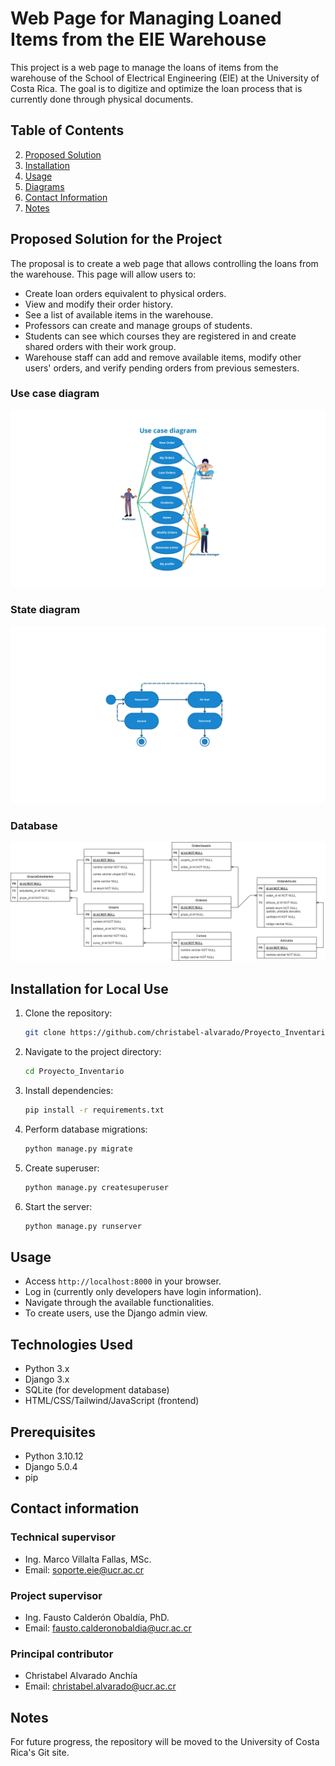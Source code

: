 
# Web Page for Managing Loaned Items from the EIE Warehouse

This project is a web page to manage the loans of items from the warehouse of the School of Electrical Engineering (EIE) at the University of Costa Rica. The goal is to digitize and optimize the loan process that is currently done through physical documents.

## Table of Contents
2. [Proposed Solution](#proposed-solution-for-the-project)
3. [Installation](#installation-for-local-use)
4. [Usage](#usage)
5. [Diagrams](#diagrams)
6. [Contact Information](#contact-information)
7. [Notes](#notes)
## Proposed Solution for the Project

The proposal is to create a web page that allows controlling the loans from the warehouse. This page will allow users to:

- Create loan orders equivalent to physical orders.
- View and modify their order history.
- See a list of available items in the warehouse.
- Professors can create and manage groups of students.
- Students can see which courses they are registered in and create shared orders with their work group.
- Warehouse staff can add and remove available items, modify other users' orders, and verify pending orders from previous semesters.

### Use case diagram

![Use case diagram](Docs/use_case_diagram.png)

### State diagram

![State diagram for a requested item](Docs/item_after_request_diagram.png)

### Database
![Database](Docs/database.png)

## Installation for Local Use

1. Clone the repository:
    ```sh
    git clone https://github.com/christabel-alvarado/Proyecto_Inventario.git
    ```
2. Navigate to the project directory:
    ```sh
    cd Proyecto_Inventario
    ```
3. Install dependencies:
    ```sh
    pip install -r requirements.txt
    ```
4. Perform database migrations:
    ```sh
    python manage.py migrate
    ```
5. Create superuser:
    ```sh
    python manage.py createsuperuser
    ```
6. Start the server:
    ```sh
    python manage.py runserver
    ```

## Usage

- Access `http://localhost:8000` in your browser.
- Log in (currently only developers have login information).
- Navigate through the available functionalities.
- To create users, use the Django admin view.


## Technologies Used
- Python 3.x
- Django 3.x
- SQLite (for development database)
- HTML/CSS/Tailwind/JavaScript (frontend)

## Prerequisites
- Python 3.10.12
- Django 5.0.4
- pip

## Contact information

### Technical supervisor
- Ing. Marco Villalta Fallas, MSc.
- Email: [soporte.eie@ucr.ac.cr](mailto:soporte.eie@ucr.ac.cr)

### Project supervisor
- Ing. Fausto Calderón Obaldía, PhD.
- Email: [fausto.calderonobaldia@ucr.ac.cr](mailto:fausto.calderonobaldia@ucr.ac.cr)

### Principal contributor
- Christabel Alvarado Anchía
- Email: [christabel.alvarado@ucr.ac.cr](mailto:christabel.alvarado@ucr.ac.cr)

## Notes

For future progress, the repository will be moved to the University of Costa Rica's Git site.
